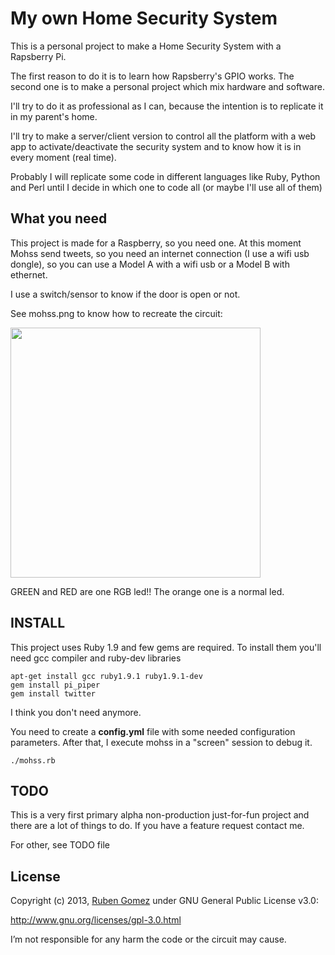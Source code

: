 # My own Home Security System

This is a personal project to make a Home Security System with a Rapsberry Pi.

The first reason to do it is to learn how Rapsberry's GPIO works. The second
one is to make a personal project which mix hardware and software.

I'll try to do it as professional as I can, because the intention is to 
replicate it in my parent's home.

I'll try to make a server/client version to control all the platform with
a web app to activate/deactivate the security system and to know how it is in
every moment (real time).

Probably I will replicate some code in different languages like Ruby, Python 
and Perl until I decide in which one to code all (or maybe I'll use all of them)

## What you need
This project is made for a Raspberry, so you need one. At this moment Mohss send
tweets, so you need an internet connection (I use a wifi usb dongle), so you can
use a Model A with a wifi usb or a Model B with ethernet.

I use a switch/sensor to know if the door is open or not. 

See mohss.png to know how to recreate the circuit:

<img src="https://raw.github.com/yuki/mohss/master/mohss.png" width="400" />

GREEN and RED are one RGB led!! The orange one is a normal led.


## INSTALL
This project uses Ruby 1.9 and few gems are required. To install them you'll need gcc 
compiler and ruby-dev libraries

    apt-get install gcc ruby1.9.1 ruby1.9.1-dev
    gem install pi_piper
    gem install twitter

I think you don't need anymore.

You need to create a **config.yml** file with some needed configuration parameters. 
After that, I execute mohss in a "screen" session to debug it.

    ./mohss.rb


## TODO
This is a very first primary alpha non-production just-for-fun project and 
there are a lot of things to do. If you have a feature request contact me.

For other, see TODO file

## License
Copyright (c) 2013, [Ruben Gomez](https://github.com/yuki) under 
GNU General Public License v3.0:

http://www.gnu.org/licenses/gpl-3.0.html

I’m not responsible for any harm the code or the circuit may cause.
